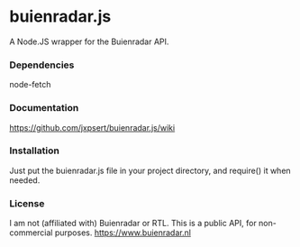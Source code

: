 # buienradar.js
A Node.JS wrapper for the Buienradar API.

### Dependencies
node-fetch

### Documentation
https://github.com/jxpsert/buienradar.js/wiki

### Installation
Just put the buienradar.js file in your project directory, and require() it when needed.

### License
I am not (affiliated with) Buienradar or RTL. This is a public API, for non-commercial purposes.
https://www.buienradar.nl
